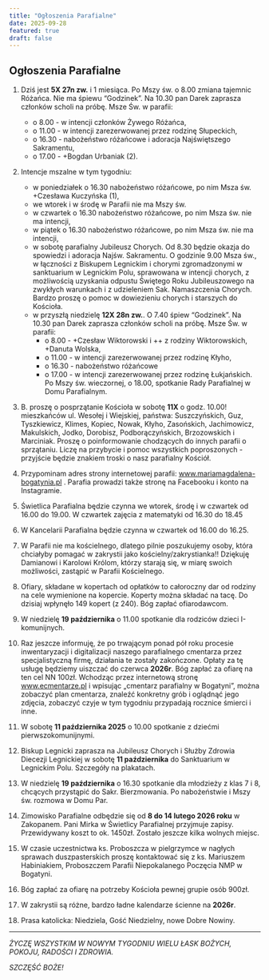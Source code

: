 ```yaml
---
title: "Ogłoszenia Parafialne"
date: 2025-09-28
featured: true
draft: false
---
```


## Ogłoszenia Parafialne

1.  Dziś jest **5X 27n zw.** i 1 miesiąca. Po Mszy św. o 8.00 zmiana tajemnic Różańca.
    Nie ma śpiewu “Godzinek”. Na 10.30 pan Darek zaprasza członków scholi na próbę.
    Msze Św. w parafii:
    * o 8.00 - w intencji członków Żywego Różańca,
    * o 11.00 - w intencji zarezerwowanej przez rodzinę Słupeckich,
    * o 16.30 - nabożeństwo różańcowe i adoracja Najświętszego Sakramentu,
    * o 17.00 - +Bogdan Urbaniak (2).

2.  Intencje mszalne w tym tygodniu:
    * w poniedziałek o 16.30 nabożeństwo różańcowe, po nim Msza św. +Czesława Kuczyńska (1),
    * we wtorek i w środę w Parafii nie ma Mszy św.
    * w czwartek o 16.30 nabożeństwo różańcowe, po nim Msza św. nie ma intencji,
    * w piątek o 16.30 nabożeństwo różańcowe, po nim Msza św. nie ma intencji,
    * w sobotę parafialny Jubileusz Chorych. Od 8.30 będzie okazja do spowiedzi i adoracja Najśw. Sakramentu. O godzinie 9.00 Msza św., w łączności z Biskupem Legnickim i chorymi zgromadzonymi w sanktuarium w Legnickim Polu, sprawowana w intencji chorych, z możliwością uzyskania odpustu Świętego Roku Jubileuszowego na zwykłych warunkach i z udzieleniem Sak. Namaszczenia Chorych. Bardzo proszę o pomoc w dowiezieniu chorych i starszych do Kościoła.
    * w przyszłą niedzielę **12X 28n zw.**. O 7.40 śpiew “Godzinek”. Na 10.30 pan Darek zaprasza członków scholi na próbę. Msze Św. w parafii:
        * o 8.00 - +Czesław Wiktorowski i ++ z rodziny Wiktorowskich, +Danuta Wolska,
        * o 11.00 - w intencji zarezerwowanej przez rodzinę Kłyho,
        * o 16.30 - nabożeństwo różańcowe
        * o 17.00 - w intencji zarezerwowanej przez rodzinę Łukjańskich.
    Po Mszy św. wieczornej, o 18.00, spotkanie Rady Parafialnej w Domu Parafialnym.

3.  B. proszę o posprzątanie Kościoła w sobotę **11X** o godz. 10.00! mieszkańców ul. Wesołej i Wiejskiej, państwa: Suszczyńskich, Guz, Tyszkiewicz, Klimes, Kopiec, Nowak, Kłyho, Zasońskich, Jachimowicz, Makulskich, Jodko, Dorobisz, Podborączyńskich, Brzozowskich i Marciniak. Proszę o poinformowanie chodzących do innych parafii o sprzątaniu. Liczę na przybycie i pomoc wszystkich poproszonych - przyjście będzie znakiem troski o nasz parafialny Kościół.

4.  Przypominam adres strony internetowej parafii: www.mariamagdalena-bogatynia.pl . Parafia prowadzi także stronę na Facebooku i konto na Instagramie.

5.  Świetlica Parafialna będzie czynna we wtorek, środę i w czwartek od 16.00 do 19.00. W czwartek zajęcia z matematyki od 16.30 do 18.45

6.  W Kancelarii Parafialna będzie czynna w czwartek od 16.00 do 16.25.

7.  W Parafii nie ma kościelnego, dlatego pilnie poszukujemy osoby, która chciałyby pomagać w zakrystii jako kościelny/zakrystianka!! Dziękuję Damianowi i Karolowi Królom, którzy starają się, w miarę swoich możliwości, zastąpić w Parafii Kościelnego.

8.  Ofiary, składane w kopertach od opłatków to całoroczny dar od rodziny na cele wymienione na kopercie. Koperty można składać na tacę. Do dzisiaj wpłynęło 149 kopert (z 240). Bóg zapłać ofiarodawcom.

9.  W niedzielę **19 października** o 11.00 spotkanie dla rodziców dzieci I-komunijnych.

10. Raz jeszcze informuję, że po trwającym ponad pół roku procesie inwentaryzacji i digitalizacji naszego parafialnego cmentarza przez specjalistyczną firmę, działania te zostały zakończone. Opłaty za tę usługę będziemy uiszczać do czerwca **2026r**. Bóg zapłać za ofiarę na ten cel NN 100zł. Wchodząc przez internetową stronę www.ecmentarze.pl i wpisując „cmentarz parafialny w Bogatyni”, można zobaczyć plan cmentarza, znaleźć konkretny grób i oglądnąć jego zdjęcia, zobaczyć czyje w tym tygodniu przypadają rocznice śmierci i inne.

11. W sobotę **11 października 2025** o 10.00 spotkanie z dziećmi pierwszokomunijnymi.

12. Biskup Legnicki zaprasza na Jubileusz Chorych i Służby Zdrowia Diecezji Legnickiej w sobotę **11 października** do Sanktuarium w Legnickim Polu. Szczegóły na plakatach.

13. W niedzielę **19 października** o 16.30 spotkanie dla młodzieży z klas 7 i 8, chcących przystąpić do Sakr. Bierzmowania. Po nabożeństwie i Mszy św. rozmowa w Domu Par.

14. Zimowisko Parafialne odbędzie się od **8 do 14 lutego 2026 roku** w Zakopanem. Pani Mirka w Świetlicy Parafialnej przyjmuje zapisy. Przewidywany koszt to ok. 1450zł. Zostało jeszcze kilka wolnych miejsc.

15. W czasie uczestnictwa ks. Proboszcza w pielgrzymce w nagłych sprawach duszpasterskich proszę kontaktować się z ks. Mariuszem Habiniakiem, Proboszczem Parafii Niepokalanego Poczęcia NMP w Bogatyni.

16. Bóg zapłać za ofiarę na potrzeby Kościoła pewnej grupie osób 900zł.

17. W zakrystii są różne, bardzo ładne kalendarze ścienne na **2026r**.

18. Prasa katolicka: Niedziela, Gość Niedzielny, nowe Dobre Nowiny.

---

*ŻYCZĘ WSZYSTKIM*
*W NOWYM TYGODNIU*
*WIELU ŁASK BOŻYCH,*
*POKOJU, RADOŚCI I ZDROWIA.*

*SZCZĘŚĆ BOŻE!*
